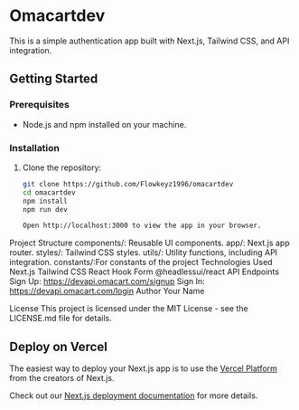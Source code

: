 # Omacartdev

This is a simple authentication app built with Next.js, Tailwind CSS, and API integration.

## Getting Started

### Prerequisites

- Node.js and npm installed on your machine.

### Installation

1. Clone the repository:

   ```bash
   git clone https://github.com/Flowkeyz1996/omacartdev
   cd omacartdev
   npm install
   npm run dev

   Open http://localhost:3000 to view the app in your browser.

Project Structure
components/: Reusable UI components.
app/: Next.js app router.
styles/: Tailwind CSS styles.
utils/: Utility functions, including API integration.
constants/:For constants of the project
Technologies Used
Next.js
Tailwind CSS
React Hook Form
@headlessui/react
API Endpoints
Sign Up: https://devapi.omacart.com/signup
Sign In: https://devapi.omacart.com/login
Author
Your Name

License
This project is licensed under the MIT License - see the LICENSE.md file for details.

## Deploy on Vercel

The easiest way to deploy your Next.js app is to use the [Vercel Platform](https://vercel.com/new?utm_medium=default-template&filter=next.js&utm_source=create-next-app&utm_campaign=create-next-app-readme) from the creators of Next.js.

Check out our [Next.js deployment documentation](https://nextjs.org/docs/deployment) for more details.
